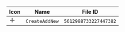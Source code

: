 | Icon | Name | File ID |
| ---  | ---  | ---     |
| ![](CreateAddNew.png) | `CreateAddNew` | `5612988733227447382` |
